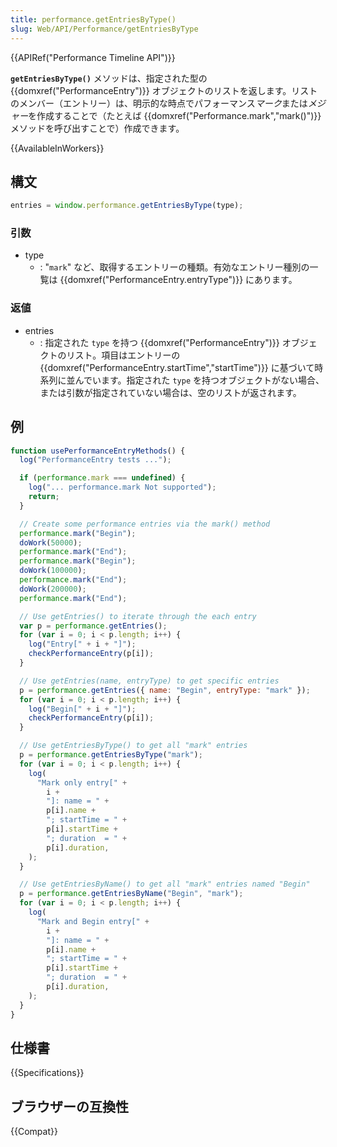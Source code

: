 ```yaml
---
title: performance.getEntriesByType()
slug: Web/API/Performance/getEntriesByType
---
```


{{APIRef("Performance Timeline API")}}

**`getEntriesByType()`** メソッドは、指定された型の {{domxref("PerformanceEntry")}} オブジェクトのリストを返します。リストのメンバー（エントリー）は、明示的な時点でパフォーマンス*マーク*または*メジャー*を作成することで（たとえば {{domxref("Performance.mark","mark()")}} メソッドを呼び出すことで）作成できます。

{{AvailableInWorkers}}

## 構文

```js
entries = window.performance.getEntriesByType(type);
```

### 引数

- type
  - : "`mark`" など、取得するエントリーの種類。有効なエントリー種別の一覧は {{domxref("PerformanceEntry.entryType")}} にあります。

### 返値

- entries
  - : 指定された `type` を持つ {{domxref("PerformanceEntry")}} オブジェクトのリスト。項目はエントリーの {{domxref("PerformanceEntry.startTime","startTime")}} に基づいて時系列に並んでいます。指定された `type` を持つオブジェクトがない場合、または引数が指定されていない場合は、空のリストが返されます。

## 例

```js
function usePerformanceEntryMethods() {
  log("PerformanceEntry tests ...");

  if (performance.mark === undefined) {
    log("... performance.mark Not supported");
    return;
  }

  // Create some performance entries via the mark() method
  performance.mark("Begin");
  doWork(50000);
  performance.mark("End");
  performance.mark("Begin");
  doWork(100000);
  performance.mark("End");
  doWork(200000);
  performance.mark("End");

  // Use getEntries() to iterate through the each entry
  var p = performance.getEntries();
  for (var i = 0; i < p.length; i++) {
    log("Entry[" + i + "]");
    checkPerformanceEntry(p[i]);
  }

  // Use getEntries(name, entryType) to get specific entries
  p = performance.getEntries({ name: "Begin", entryType: "mark" });
  for (var i = 0; i < p.length; i++) {
    log("Begin[" + i + "]");
    checkPerformanceEntry(p[i]);
  }

  // Use getEntriesByType() to get all "mark" entries
  p = performance.getEntriesByType("mark");
  for (var i = 0; i < p.length; i++) {
    log(
      "Mark only entry[" +
        i +
        "]: name = " +
        p[i].name +
        "; startTime = " +
        p[i].startTime +
        "; duration  = " +
        p[i].duration,
    );
  }

  // Use getEntriesByName() to get all "mark" entries named "Begin"
  p = performance.getEntriesByName("Begin", "mark");
  for (var i = 0; i < p.length; i++) {
    log(
      "Mark and Begin entry[" +
        i +
        "]: name = " +
        p[i].name +
        "; startTime = " +
        p[i].startTime +
        "; duration  = " +
        p[i].duration,
    );
  }
}
```

## 仕様書

{{Specifications}}

## ブラウザーの互換性

{{Compat}}

